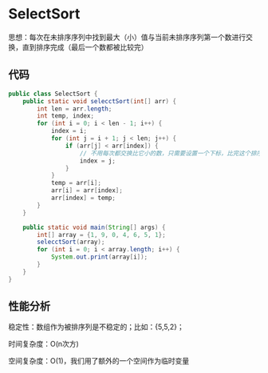 # SelectSort

思想：每次在未排序序列中找到最大（小）值与当前未排序序列第一个数进行交换，直到排序完成（最后一个数都被比较完）

## 代码

```java
public class SelectSort {
    public static void selecctSort(int[] arr) {
        int len = arr.length;
        int temp, index;
        for (int i = 0; i < len - 1; i++) {
            index = i;
            for (int j = i + 1; j < len; j++) {
                if (arr[j] < arr[index]) {
                    // 不用每次都交换比它小的数，只需要设置一个下标，比完这个排序序列后再进行交换。
                    index = j;
                }
            }
            temp = arr[i];
            arr[i] = arr[index];
            arr[index] = temp;
        }
    }

    public static void main(String[] args) {
        int[] array = {1, 9, 0, 4, 6, 5, 1};
        selecctSort(array);
        for (int i = 0; i < array.length; i++) {
            System.out.print(array[i]);
        }
    }
}
```

## 性能分析

稳定性：数组作为被排序列是不稳定的；比如：{5,5,2}；

时间复杂度：O(n次方)

空间复杂度：O(1)，我们用了额外的一个空间作为临时变量









